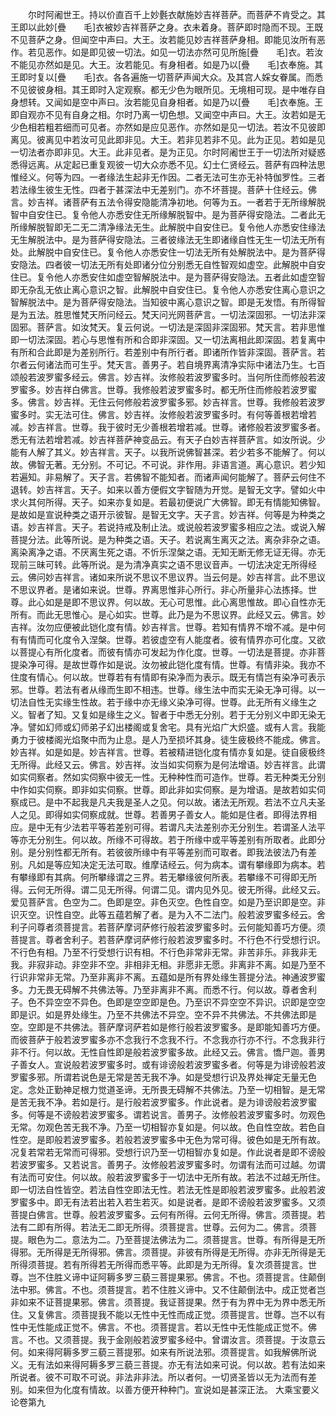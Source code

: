 <!-- { "loadSidebar": true } -->
　　尔时阿阇世王。持以价直百千上妙氎衣献施妙吉祥菩萨。而菩萨不肯受之。其王即以此妙[疊　　毛]衣被妙吉祥菩萨之身。衣未着身。菩萨即时隐而不现。王既不见菩萨之身。但闻空中声曰。大王。汝若能见妙吉祥菩萨身相。即能见汝所有恶作。若见恶作。如是即见彼一切法。如见一切法亦然可见所施[疊　　毛]衣。若汝不能见亦然如是见。大王。汝若能见。有身相者。如是乃以[疊　　毛]衣奉施。其王即时复以[疊　　毛]衣。各各遍施一切菩萨声闻大众。及其宫人婇女眷属。而悉不见彼彼身相。其王即时入定观察。都无少色为眼所见。无境相可现。是中唯存自身想转。又闻如是空中声曰。汝若能见自身相者。如是乃以[疊　　毛]衣奉施。王即自观亦不见有自身之相。尔时乃离一切色想。又闻空中声曰。大王。汝若如是无少色相若粗若细而可见者。亦然如是应见恶作。亦然如是见一切法。若汝不见彼即离见。彼离见中若汝可见此即非见。大王。若非见若非不见。此为正见。若如是见一切法者亦即非见。大王。此非见者。是为正见。尔时阿阇世王于一切法所对疑惑悉得远离。从定起已重复观彼一切大众亦悉不见。幻士仁贤经云。菩萨有四种法思惟经义。何等为四。一者缘法生起非无作因。二者无法可生亦无补特伽罗性。三者若法缘生彼生无性。四者于甚深法中无差别门。亦不坏菩提。菩萨十住经云。佛言。妙吉祥。诸菩萨有五法令得安隐能清净初地。何等为五。一者若于无所缘解脱智中自安住已。复令他人亦悉安住无所缘解脱智中。是为菩萨得安隐法。二者此无所缘解脱智即无二无二清净缘法无生。此解脱中自安住已。复令他人亦悉安住缘法无生解脱法中。是为菩萨得安隐法。三者彼缘法无生即诸缘自性无生一切法无所有处。此解脱中自安住已。复令他人亦悉安住一切法无所有处解脱法中。是为菩萨得安隐法。四者彼一切法无所有处即诸分位分别悉无自性智观如虚空。此解脱中自安住已。复令他人亦悉安住如虚空智解脱法中。是为菩萨得安隐法。五者此如虚空智即无杂乱无依止离心意识之智。此解脱中自安住已。复令他人亦悉安住离心意识之智解脱法中。是为菩萨得安隐法。当知彼中离心意识之智。即是无发悟。有所得智是为五法。胜思惟梵天所问经云。梵天问光网菩萨言。一切法深固邪。一切法非深固邪。菩萨言。如汝梵天。复云何说。一切法是深固非深固邪。梵天言。若非思惟即一切法深固。若心与思惟有所和合即非深固。又一切法离相此即深固。若复离中有所和合此即是为差别所行。若差别中有所行者。即诸所作皆非深固。菩萨言。若尔者云何诸法而可生乎。梵天言。善男子。若自境界离清净实际中诸法乃生。七百颂般若波罗蜜多经云。佛言。妙吉祥。汝修般若波罗蜜多时。当何所住而修般若波罗蜜多。妙吉祥白佛言。世尊。我修般若波罗蜜多时。都无所住而修般若波罗蜜多。佛言。妙吉祥。无住云何修般若波罗蜜多邪。妙吉祥言。世尊。我修般若波罗蜜多时。实无法可住。佛言。妙吉祥。汝修般若波罗蜜多时。有何等善根若增若减。妙吉祥言。世尊。我于彼时无少善根若增若减。世尊。诸修般若波罗蜜多者。悉无有法若增若减。妙吉祥菩萨神变品云。有天子白妙吉祥菩萨言。如汝所说。少能有人解了其义。妙吉祥言。天子。以我所说佛智甚深。若少若多不能解了。何以故。佛智无著。无分别。不可记。不可说。非作用。非语言道。离心意识。若少知若遍知。非易解了。天子言。若佛智不能知者。而诸声闻何能解了。菩萨云何住不退转。妙吉祥言。天子。如来以善方便假文字智随为开觉。是智无文字。譬如火中求火其何所得。天子。如来亦复如是。若最初便说广大佛智。即无有情能知佛智。是故如是宣说种类之语开示彼智。是智无文字。天子言。妙吉祥。何等是为种类之语。妙吉祥言。天子。若说持戒及制止法。或说般若波罗蜜多相应之法。或说入解菩提分法。此等所说。是为种类之语。天子。若说离生离灭之法。离杂非杂之语。离染离净之语。不厌离生死之语。不忻乐涅槃之语。无知无断无修无证无得。亦无现前三昧可转。此等所说。是为清净真实之语不思议音声。一切法决定无所得经云。佛问妙吉祥言。诸如来所说不思议不思议界。当云何是。妙吉祥言。此不思议不思议界者。是诸如来说。世尊。界离思惟非心所行。非心所量非心法拣择。世尊。此心如是是即不思议界。何以故。无心可思惟。此心离思惟故。即心自性亦无所有。而此无思惟心。是心如实。世尊。此乃是为不思议界。此经又云。佛言。妙吉祥。汝勿应便被此铠化度有情。妙吉祥言。世尊。若知有情界不增不减。是中何有有情而可化度令入涅槃。世尊。若彼虚空有人能度者。彼有情界亦可化度。又欲以菩提心有所化度者。而彼有情亦可发起为作化度。世尊。一切法是菩提。亦非菩提染净可得。是故世尊作如是说。汝勿被此铠化度有情。世尊。有情非染。我亦不住度有情心。何以故。世尊若有有情即有染净而为表示。既无有情岂有染净可表示邪。世尊。若法有者从缘而生即不相违。世尊。缘生法中而实无染无净可得。以一切法自性无实缘生性故。若于缘中亦无缘义染净可得。世尊。此无所有义缘生之义。智者了知。又复如是缘生之义。智者于中悉无分别。若于无分别义中即无染无净。譬如幻师或幻师弟子幻出楼阁或复舍宅。具有光焰广大炽盛。或有人言。我能勇力于彼楼阁光焰聚中而为止息。是人乃至损坏其身。徒生疲极终不能成。佛言。妙吉祥。如是如是。妙吉祥言。世尊。若被精进铠化度有情亦复如是。徒自疲极终无所得。此经又云。佛言。妙吉祥。汝当如实伺察为是何法增语。妙吉祥言。此谓如实伺察者。然如实伺察中彼无一性。无种种性而可造作。世尊。若无种类无分别中作如实伺察。即非如实伺察。世尊。即此非如实伺察。是为增语。是故若如实伺察成已。是中不起我是凡夫我是圣人之见。何以故。诸法无所观。若法不立凡夫圣人之见。即得如实伺察成就。世尊。若善男子善女人。能如是住者。即得法界相应。是中无有少法若平等若差别可得。若谓凡夫法差别亦无分别生。若谓圣人法平等亦无分别生。何以故。所缘不可得故。若于所缘中或平等差别有所取者。此即分别。是分别性都无所有。若彼彼所缘中有平等差别而可取者。即我法彼法乃有差别。凡如是等应知决定无法可取。维摩诘经云。何为病本。谓有攀缘即为病本。若有攀缘即有其病。何所攀缘谓之三界。若无攀缘彼何所表。若攀缘不可得即无所得。云何无所得。谓二见无所得。何谓二见。谓内见外见。彼无所得。此经又云。爱见菩萨言。色空为二。色即是空。非色灭空。色性自空。如是乃至识即是空。非识灭空。识性自空。此等五蕴若解了者。是为入不二法门。般若波罗蜜多经云。舍利子问尊者须菩提言。若菩萨摩诃萨修行般若波罗蜜多时。云何能知善巧方便。须菩提言。尊者舍利子。若菩萨摩诃萨修行般若波罗蜜多时。不行色不行受想行识。不行色有相。乃至不行受想行识有相。不行色非常非无常。非苦非乐。非我非无我。非寂非动。非空非不空。非相非无相。非愿非无愿。非离非不离。如是乃至不行识非常非无常。乃至非离非不离。五蕴如是所有界处缘生菩提分法。神通波罗蜜多。力无畏无碍解不共佛法等。乃至非离非不离。而悉不行。何以故。尊者舍利子。色不异空空不异色。色即是空空即是色。乃至识不异空空不异识。识即是空空即是识。如是界处缘生。乃至不共佛法不异空。空不异不共佛法。不共佛法即是空。空即是不共佛法。菩萨摩诃萨若如是修行般若波罗蜜多。是即能知善巧方便。而彼菩萨于般若波罗蜜多亦不念我行不念我不行。不念我亦行亦不行。不念我非行非不行。何以故。无性自性即是般若波罗蜜多故。此经又云。佛言。憍尸迦。善男子善女人。宣说般若波罗蜜多时。或有诽谤般若波罗蜜多者。何等是为诽谤般若波罗蜜多邪。所谓若说色是无常是苦无我不净。如是受想行识及界处禅定无量无色定。念处正勤神足根力觉道圣谛。无所畏无碍解不共佛法。乃至一切相智。是无常是苦无我不净。若如是行。是行般若波罗蜜多。作此说者。是为诽谤般若波罗蜜多。何等是不谤般若波罗蜜多。谓若说言。善男子。汝修般若波罗蜜多时。勿观色无常。勿观色苦无我不净。乃至一切相智亦复如是。何以故。色自性空故。若色自性空。是即般若波罗蜜多。若般若波罗蜜多中无色为常可得。彼色如是无所有故。况复若常若无常而可得邪。受想行识乃至一切相智亦复如是。作此说者是即不谤般若波罗蜜多。又若说言。善男子。汝修般若波罗蜜多时。勿谓有法而可过越。勿谓有法而可安住。何以故。般若波罗蜜多于一切法中无所有故。若法不过越无所住。即一切法自性皆空。若法自性空即法无性。若法无性是即般若波罗蜜多。此般若波罗蜜多中。即无有法若出若入若生若灭。如是说者。是即不谤般若波罗蜜多。又须菩提白佛言。世尊。般若波罗蜜多。云何有所得。云何无所得。佛言。须菩提。若法有二即有所得。若法无二即无所得。须菩提言。世尊。云何为二。佛言。须菩提。眼色为二。意法为二。乃至菩提法佛法为二。须菩提言。世尊。有所得是无所得邪。无所得是无所得邪。佛言。须菩提。非彼有所得是无所得。亦非无所得是无所得须菩提。若有所得若无所得而悉平等。此即是为无所得。复次须菩提言。世尊。岂不住胜义谛中证阿耨多罗三藐三菩提果邪。佛言。不也。须菩提言。住颠倒法中邪。佛言。不也。须菩提言。若不住胜义谛中。又不住颠倒法中。成正觉者岂非如来不证菩提果邪。佛言。须菩提。我证菩提果。然于有为界中无为界中悉无所住。又复佛言。须菩提我不能以无性中无性而成正觉。须菩提言。世尊。岂不以有性中无性能成正觉不。佛言。不也。须菩提言。若以无性中无性能成正觉不。佛言。不也。又须菩提。我于金刚般若波罗蜜多经中。曾谓汝言。须菩提。于汝意云何。如来得阿耨多罗三藐三菩提邪。如来有所说法邪。须菩提言。如我解佛所说义。无有法如来得阿耨多罗三藐三菩提。亦无有法如来可说。何以故。若有法如来所说者。彼不可取不可说。非法非非法。所以者何。一切贤圣皆以无为法而有差别。如来但为化度有情故。以善方便开种种门。宣说如是甚深正法。
大乘宝要义论卷第九
